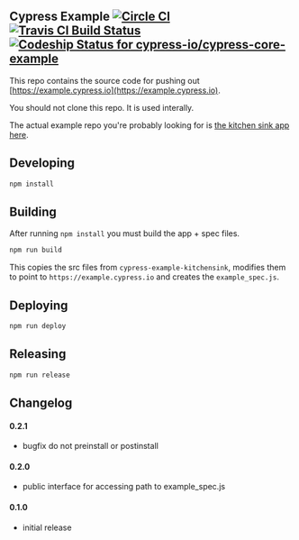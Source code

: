 ## Cypress Example [![Circle CI](https://circleci.com/gh/cypress-io/cypress-core-example.svg?style=svg)](https://circleci.com/gh/cypress-io/cypress-core-example) [![Travis CI Build Status](https://travis-ci.org/cypress-io/cypress-core-example.svg?branch=master)](https://travis-ci.org/cypress-io/cypress-core-example) [ ![Codeship Status for cypress-io/cypress-core-example](https://codeship.com/projects/63b71ec0-c850-0133-987c-12caa2fab171/status?branch=master)](https://codeship.com/projects/139291)

This repo contains the source code for pushing out [https://example.cypress.io](https://example.cypress.io).

You should not clone this repo. It is used interally.

The actual example repo you're probably looking for is [the kitchen sink app here](https://github.com/cypress-io/cypress-example-kitchensink).

## Developing

```bash
npm install
```

## Building

After running `npm install` you must build the app + spec files.

```bash
npm run build
```

This copies the src files from `cypress-example-kitchensink`, modifies them to point to `https://example.cypress.io` and creates the `example_spec.js`.

## Deploying

```bash
npm run deploy
```

## Releasing

```bash
npm run release
```

## Changelog

#### 0.2.1
- bugfix do not preinstall or postinstall

#### 0.2.0
- public interface for accessing path to example_spec.js

#### 0.1.0
- initial release
